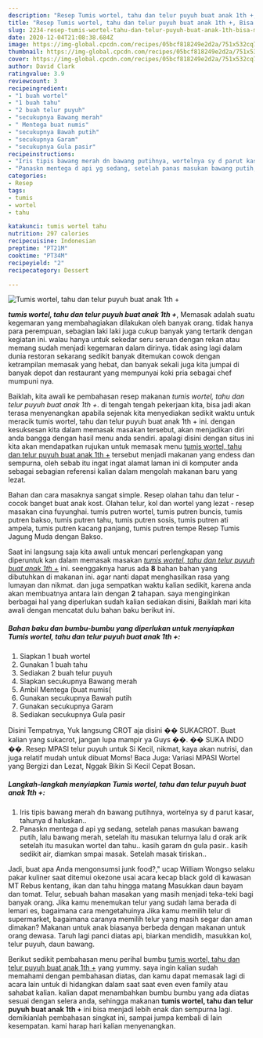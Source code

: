 ```yaml
---
description: "Resep Tumis wortel, tahu dan telur puyuh buat anak 1th +, Bisa Manjain Lidah"
title: "Resep Tumis wortel, tahu dan telur puyuh buat anak 1th +, Bisa Manjain Lidah"
slug: 2234-resep-tumis-wortel-tahu-dan-telur-puyuh-buat-anak-1th-bisa-manjain-lidah
date: 2020-12-04T21:08:38.684Z
image: https://img-global.cpcdn.com/recipes/05bcf818249e2d2a/751x532cq70/tumis-wortel-tahu-dan-telur-puyuh-buat-anak-1th-foto-resep-utama.jpg
thumbnail: https://img-global.cpcdn.com/recipes/05bcf818249e2d2a/751x532cq70/tumis-wortel-tahu-dan-telur-puyuh-buat-anak-1th-foto-resep-utama.jpg
cover: https://img-global.cpcdn.com/recipes/05bcf818249e2d2a/751x532cq70/tumis-wortel-tahu-dan-telur-puyuh-buat-anak-1th-foto-resep-utama.jpg
author: David Clark
ratingvalue: 3.9
reviewcount: 3
recipeingredient:
- "1 buah wortel"
- "1 buah tahu"
- "2 buah telur puyuh"
- "secukupnya Bawang merah"
- " Mentega buat numis"
- "secukupnya Bawah putih"
- "secukupnya Garam"
- "secukupnya Gula pasir"
recipeinstructions:
- "Iris tipis bawang merah dn bawang putihnya, wortelnya sy d parut kasar, tahunya d haluskan.."
- "Panaskn mentega d api yg sedang, setelah panas masukan bawang putih, lalu bawang merah, setelah itu masukan telurnya lalu d orak arik setelah itu masukan wortel dan tahu.. kasih garam dn gula pasir.. kasih sedikit air, diamkan smpai masak. Setelah masak tiriskan.."
categories:
- Resep
tags:
- tumis
- wortel
- tahu

katakunci: tumis wortel tahu 
nutrition: 297 calories
recipecuisine: Indonesian
preptime: "PT21M"
cooktime: "PT34M"
recipeyield: "2"
recipecategory: Dessert

---
```



![Tumis wortel, tahu dan telur puyuh buat anak 1th +](https://img-global.cpcdn.com/recipes/05bcf818249e2d2a/751x532cq70/tumis-wortel-tahu-dan-telur-puyuh-buat-anak-1th-foto-resep-utama.jpg)

<b><i>tumis wortel, tahu dan telur puyuh buat anak 1th +</i></b>, Memasak adalah suatu kegemaran yang membahagiakan dilakukan oleh banyak orang. tidak hanya para perempuan, sebagian laki laki juga cukup banyak yang tertarik dengan kegiatan ini. walau hanya untuk sekedar seru seruan dengan rekan atau memang sudah menjadi kegemaran dalam dirinya. tidak asing lagi dalam dunia restoran sekarang sedikit banyak ditemukan cowok dengan ketrampilan memasak yang hebat, dan banyak sekali juga kita jumpai di banyak depot dan restaurant yang mempunyai koki pria sebagai chef mumpuni nya.

Baiklah, kita awali ke pembahasan resep makanan <i>tumis wortel, tahu dan telur puyuh buat anak 1th +</i>. di tengah tengah pekerjaan kita, bisa jadi akan terasa menyenangkan apabila sejenak kita menyediakan sedikit waktu untuk meracik tumis wortel, tahu dan telur puyuh buat anak 1th + ini. dengan kesuksesan kita dalam memasak masakan tersebut, akan menjadikan diri anda bangga dengan hasil menu anda sendiri. apalagi disini dengan situs ini kita akan mendapatkan rujukan untuk memasak menu <u>tumis wortel, tahu dan telur puyuh buat anak 1th +</u> tersebut menjadi makanan yang endess dan sempurna, oleh sebab itu ingat ingat alamat laman ini di komputer anda sebagai sebagian referensi kalian dalam mengolah makanan baru yang lezat.

Bahan dan cara masaknya sangat simple. Resep olahan tahu dan telur - cocok banget buat anak kost. Olahan telur, kol dan wortel yang lezat - resep masakan cina fuyunghai. tumis putren wortel, tumis putren buncis, tumis putren bakso, tumis putren tahu, tumis putren sosis, tumis putren ati ampela, tumis putren kacang panjang, tumis putren tempe Resep Tumis Jagung Muda dengan Bakso.


Saat ini langsung saja kita awali untuk mencari perlengkapan yang diperuntuk kan dalam memasak masakan <u><i>tumis wortel, tahu dan telur puyuh buat anak 1th +</i></u> ini. seenggaknya harus ada <b>8</b> bahan bahan yang dibutuhkan di makanan ini. agar nanti dapat menghasilkan rasa yang lumayan dan nikmat. dan juga sempatkan waktu kalian sedikit, karena anda akan membuatnya antara lain dengan <b>2</b> tahapan. saya menginginkan berbagai hal yang diperlukan sudah kalian sediakan disini, Baiklah mari kita awali dengan mencatat dulu bahan baku berikut ini.

<!--inarticleads1-->

##### Bahan baku dan bumbu-bumbu yang diperlukan untuk menyiapkan Tumis wortel, tahu dan telur puyuh buat anak 1th +:

1. Siapkan 1 buah wortel
1. Gunakan 1 buah tahu
1. Sediakan 2 buah telur puyuh
1. Siapkan secukupnya Bawang merah
1. Ambil  Mentega (buat numis(
1. Gunakan secukupnya Bawah putih
1. Gunakan secukupnya Garam
1. Sediakan secukupnya Gula pasir


Disini Tempatnya, Yuk langsung CROT aja disini �� SUKACROT. Buat kalian yang sukacrot, jangan lupa mampir ya Guys ��. �� SUKA INDO ��. Resep MPASI telur puyuh untuk Si Kecil, nikmat, kaya akan nutrisi, dan juga relatif mudah untuk dibuat Moms! Baca Juga: Variasi MPASI Wortel yang Bergizi dan Lezat, Nggak Bikin Si Kecil Cepat Bosan. 

<!--inarticleads2-->

##### Langkah-langkah menyiapkan Tumis wortel, tahu dan telur puyuh buat anak 1th +:

1. Iris tipis bawang merah dn bawang putihnya, wortelnya sy d parut kasar, tahunya d haluskan..
1. Panaskn mentega d api yg sedang, setelah panas masukan bawang putih, lalu bawang merah, setelah itu masukan telurnya lalu d orak arik setelah itu masukan wortel dan tahu.. kasih garam dn gula pasir.. kasih sedikit air, diamkan smpai masak. Setelah masak tiriskan..


Jadi, buat apa Anda mengonsumsi junk food?,&#34; ucap William Wongso selaku pakar kuliner saat ditemui okezone usai acara kecap black gold di kawasan MT Rebus kentang, ikan dan tahu hingga matang Masukkan daun bayam dan tomat. Telur, sebuah bahan masakan yang masih menjadi teka-teki bagi banyak orang. Jika kamu menemukan telur yang sudah lama berada di lemari es, bagaimana cara mengetahuinya Jika kamu memilih telur di supermarket, bagaimana caranya memilih telur yang masih segar dan aman dimakan? Makanan untuk anak biasanya berbeda dengan makanan untuk orang dewasa. Taruh lagi panci diatas api, biarkan mendidih, masukkan kol, telur puyuh, daun bawang. 

Berikut sedikit pembahasan menu perihal bumbu <u>tumis wortel, tahu dan telur puyuh buat anak 1th +</u> yang yummy. saya ingin kalian sudah memahami dengan pembahasan diatas, dan kamu dapat memasak lagi di acara lain untuk di hidangkan dalam saat saat even even family atau sahabat kalian. kalian dapat menambahkan bumbu bumbu yang ada diatas sesuai dengan selera anda, sehingga makanan <b>tumis wortel, tahu dan telur puyuh buat anak 1th +</b> ini bisa menjadi lebih enak dan sempurna lagi. demikianlah pembahasan singkat ini, sampai jumpa kembali di lain kesempatan. kami harap hari kalian menyenangkan.
